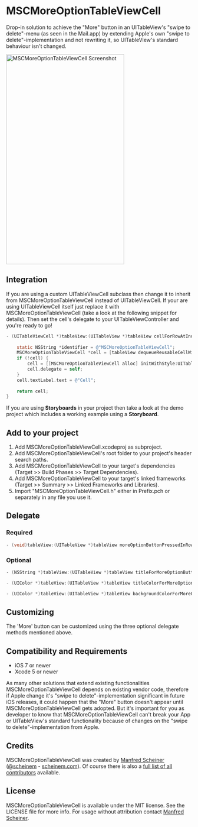 MSCMoreOptionTableViewCell
==========================

Drop-in solution to achieve the "More" button in an UITableView's "swipe to delete"-menu (as seen in the Mail.app) by extending Apple's own "swipe to delete"-implementation and not rewriting it, so UITableView's standard behaviour isn't changed.

<img alt="MSCMoreOptionTableViewCell Screenshot" width="320" height="568" src="http://f.cl.ly/items/3X1l1S2g2R2d2g1d2X2t/MSCMoreOptionTableViewCell_Screenshot.png" />

## Integration

If you are using a custom UITableViewCell subclass then change it to inherit from MSCMoreOptionTableViewCell instead of UITableViewCell. If your are using UITableViewCell itself just replace it with MSCMoreOptionTableViewCell (take a look at the following snippet for details). Then set the cell's delegate to your UITableViewController and you're ready to go!

```objective-c
- (UITableViewCell *)tableView:(UITableView *)tableView cellForRowAtIndexPath:(NSIndexPath *)indexPath {
    
    static NSString *identifier = @"MSCMoreOptionTableViewCell";
    MSCMoreOptionTableViewCell *cell = [tableView dequeueReusableCellWithIdentifier:identifier];
    if (!cell) {
        cell = [[MSCMoreOptionTableViewCell alloc] initWithStyle:UITableViewCellStyleDefault reuseIdentifier:identifier];
        cell.delegate = self;
    }
    cell.textLabel.text = @"Cell";
    
    return cell;
}
```

If you are using **Storyboards** in your project then take a look at the demo project which includes a working example using a **Storyboard**.

## Add to your project

1. Add MSCMoreOptionTableViewCell.xcodeproj as subproject.
2. Add MSCMoreOptionTableViewCell's root folder to your project's header search paths.
3. Add MSCMoreOptionTableViewCell to your target's dependencies (Target >> Build Phases >> Target Dependencies).
4. Add MSCMoreOptionTableViewCell to your target's linked frameworks (Target >> Summary >> Linked Frameworks and Libraries).
5. Import "MSCMoreOptionTableViewCell.h" either in Prefix.pch or separately in any file you use it.

## Delegate

### Required

```objective-c
- (void)tableView:(UITableView *)tableView moreOptionButtonPressedInRowAtIndexPath:(NSIndexPath *)indexPath;
```

### Optional

```objective-c
- (NSString *)tableView:(UITableView *)tableView titleForMoreOptionButtonForRowAtIndexPath:(NSIndexPath *)indexPath;
```

```objective-c
- (UIColor *)tableView:(UITableView *)tableView titleColorForMoreOptionButtonForRowAtIndexPath:(NSIndexPath *)indexPath;
```

```objective-c
- (UIColor *)tableView:(UITableView *)tableView backgroundColorForMoreOptionButtonForRowAtIndexPath:(NSIndexPath *)indexPath;
```

## Customizing

The 'More' button can be customized using the three optional delegate methods mentioned above.

## Compatibility and Requirements

* iOS 7 or newer
* Xcode 5 or newer

As many other solutions that extend existing functionalities MSCMoreOptionTableViewCell depends on existing vendor code, therefore if Apple change it's "swipe to delete"-implementation significant in future iOS releases, it could happen that the "More" button doesn't appear until MSCMoreOptionTableViewCell gets adopted. But it's important for you as developer to know that MSCMoreOptionTableViewCell can't break your App or UITableView's standard functionality because of changes on the "swipe to delete"-implementation from Apple.

## Credits

MSCMoreOptionTableViewCell was created by [Manfred Scheiner](https://github.com/scheinem/) ([@scheinem](http://twitter.com/scheinem) - [scheinem.com](http://scheinem.com)). Of course there is also a [full list of all contributors](https://github.com/scheinem/MSCMoreOptionTableViewCell/graphs/contributors) available.

## License

MSCMoreOptionTableViewCell is available under the MIT license. See the LICENSE file for more info.
For usage without attribution contact [Manfred Scheiner](mailto:sayhi@scheinem.com).
